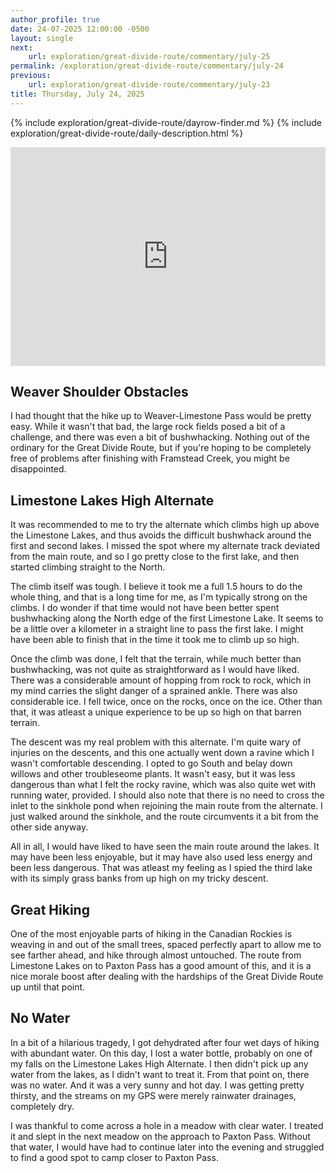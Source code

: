 ```yaml
---
author_profile: true
date: 24-07-2025 12:00:00 -0500
layout: single
next:
    url: exploration/great-divide-route/commentary/july-25
permalink: /exploration/great-divide-route/commentary/july-24
previous:
    url: exploration/great-divide-route/commentary/july-23
title: Thursday, July 24, 2025
---
```

{% include exploration/great-divide-route/dayrow-finder.md %}
{% include exploration/great-divide-route/daily-description.html %}

<iframe width="100%" height="350px" frameborder="0" allowfullscreen src="https://caltopo.com/m/DFP5M88"></iframe>

## Weaver Shoulder Obstacles

I had thought that the hike up to Weaver-Limestone Pass would be pretty easy. While it wasn't that bad, the large rock fields posed a bit of a challenge, and there was even a bit of bushwhacking. Nothing out of the ordinary for the Great Divide Route, but if you're hoping to be completely free of problems after finishing with Framstead Creek, you might be disappointed.

## Limestone Lakes High Alternate

It was recommended to me to try the alternate which climbs high up above the Limestone Lakes, and thus avoids the difficult bushwhack around the first and second lakes. I missed the spot where my alternate track deviated from the main route, and so I go pretty close to the first lake, and then started climbing straight to the North.

The climb itself was tough. I believe it took me a full 1.5 hours to do the whole thing, and that is a long time for me, as I'm typically strong on the climbs. I do wonder if that time would not have been better spent bushwhacking along the North edge of the first Limestone Lake. It seems to be a little over a kilometer in a straight line to pass the first lake. I might have been able to finish that in the time it took me to climb up so high.

Once the climb was done, I felt that the terrain, while much better than bushwhacking, was not quite as straightforward as I would have liked. There was a considerable amount of hopping from rock to rock, which in my mind carries the slight danger of a sprained ankle. There was also considerable ice. I fell twice, once on the rocks, once on the ice. Other than that, it was atleast a unique experience to be up so high on that barren terrain.

The descent was my real problem with this alternate. I'm quite wary of injuries on the descents, and this one actually went down a ravine which I wasn't comfortable descending. I opted to go South and belay down willows and other troubleseome plants. It wasn't easy, but it was less dangerous than what I felt the rocky ravine, which was also quite wet with running water, provided. I should also note that there is no need to cross the inlet to the sinkhole pond when rejoining the main route from the alternate. I just walked around the sinkhole, and the route circumvents it a bit from the other side anyway.

All in all, I would have liked to have seen the main route around the lakes. It may have been less enjoyable, but it may have also used less energy and been less dangerous. That was atleast my feeling as I spied the third lake with its simply grass banks from up high on my tricky descent.

## Great Hiking

One of the most enjoyable parts of hiking in the Canadian Rockies is weaving in and out of the small trees, spaced perfectly apart to allow me to see farther ahead, and hike through almost untouched. The route from Limestone Lakes on to Paxton Pass has a good amount of this, and it is a nice morale boost after dealing with the hardships of the Great Divide Route up until that point.

## No Water

In a bit of a hilarious tragedy, I got dehydrated after four wet days of hiking with abundant water. On this day, I lost a water bottle, probably on one of my falls on the Limestone Lakes High Alternate. I then didn't pick up any water from the lakes, as I didn't want to treat it. From that point on, there was no water. And it was a very sunny and hot day. I was getting pretty thirsty, and the streams on my GPS were merely rainwater drainages, completely dry.

I was thankful to come across a hole in a meadow with clear water. I treated it and slept in the next meadow on the approach to Paxton Pass. Without that water, I would have had to continue later into the evening and struggled to find a good spot to camp closer to Paxton Pass.